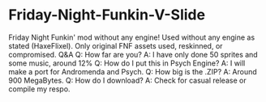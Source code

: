 # Friday-Night-Funkin-V-Slide
Friday Night Funkin' mod without any engine!
Used without any engine as stated (HaxeFlixel).
Only original FNF assets used, reskinned, or compromised.
Q&A
Q: How far are you?
A: I have only done 50 sprites and some music, around 12%
Q: How do I put this in Psych Engine?
A: I will make a port for Andromenda and Psych.
Q: How big is the .ZIP?
A: Around 900 MegaBytes.
Q: How do I download?
A: Check for casual release or compile my respo.
